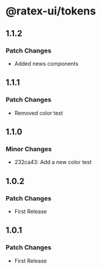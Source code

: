# @ratex-ui/tokens

## 1.1.2

### Patch Changes

- Added news components

## 1.1.1

### Patch Changes

- Removed color test

## 1.1.0

### Minor Changes

- 232ca43: Add a new color test

## 1.0.2

### Patch Changes

- First Release

## 1.0.1

### Patch Changes

- First Release
